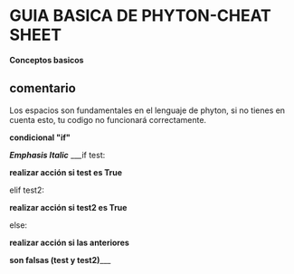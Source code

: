 # GUIA BASICA DE PHYTON-CHEAT SHEET
**Conceptos basicos**

## comentario

Los espacios son fundamentales en el lenguaje de phyton, si no tienes en cuenta esto, tu codigo no funcionará correctamente.

**condicional "if"**

***Emphasis Italic*** ___if test:

**realizar acción si test es True**

elif test2:

**realizar acción si test2 es True**

else:

**realizar acción si las anteriores**

**son falsas (test y test2)**___

